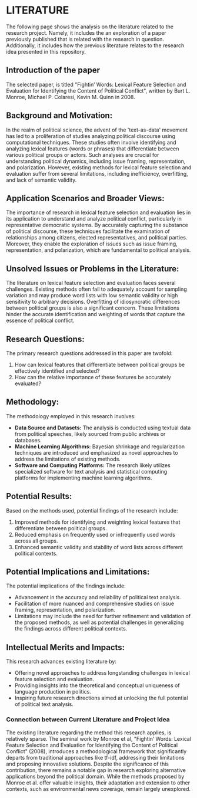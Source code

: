 # LITERATURE
The following page shows the analysis on the literature related to the research project. Namely, it includes the an exploration of a paper previously published that is related with the research in question. Additionally, it includes how the previous literature relates to the research idea presented in this repository.

## Introduction of the paper
The selected paper, is titled "Fightin’ Words: Lexical Feature Selection and Evaluation for Identifying the Content of Political Conflict", written by Burt L. Monroe, Michael P. Colaresi, Kevin M. Quinn in 2008. 

## Background and Motivation:
In the realm of political science, the advent of the 'text-as-data' movement has led to a proliferation of studies analyzing political discourse using computational techniques. These studies often involve identifying and analyzing lexical features (words or phrases) that differentiate between various political groups or actors. Such analyses are crucial for understanding political dynamics, including issue framing, representation, and polarization. However, existing methods for lexical feature selection and evaluation suffer from several limitations, including inefficiency, overfitting, and lack of semantic validity.

## Application Scenarios and Broader Views:
The importance of research in lexical feature selection and evaluation lies in its application to understand and analyze political conflict, particularly in representative democratic systems. By accurately capturing the substance of political discourse, these techniques facilitate the examination of relationships among citizens, elected representatives, and political parties. Moreover, they enable the exploration of issues such as issue framing, representation, and polarization, which are fundamental to political analysis.

## Unsolved Issues or Problems in the Literature:
The literature on lexical feature selection and evaluation faces several challenges. Existing methods often fail to adequately account for sampling variation and may produce word lists with low semantic validity or high sensitivity to arbitrary decisions. Overfitting of idiosyncratic differences between political groups is also a significant concern. These limitations hinder the accurate identification and weighting of words that capture the essence of political conflict.

## Research Questions:
The primary research questions addressed in this paper are twofold: 
1. How can lexical features that differentiate between political groups be effectively identified and selected?
2. How can the relative importance of these features be accurately evaluated?

## Methodology:
The methodology employed in this research involves:
- **Data Source and Datasets:** The analysis is conducted using textual data from political speeches, likely sourced from public archives or databases.
- **Machine Learning Algorithms:** Bayesian shrinkage and regularization techniques are introduced and emphasized as novel approaches to address the limitations of existing methods.
- **Software and Computing Platforms:** The research likely utilizes specialized software for text analysis and statistical computing platforms for implementing machine learning algorithms.

## Potential Results:
Based on the methods used, potential findings of the research include:
1. Improved methods for identifying and weighting lexical features that differentiate between political groups.
2. Reduced emphasis on frequently used or infrequently used words across all groups.
3. Enhanced semantic validity and stability of word lists across different political contexts.

## Potential Implications and Limitations:
The potential implications of the findings include:
- Advancement in the accuracy and reliability of political text analysis.
- Facilitation of more nuanced and comprehensive studies on issue framing, representation, and polarization.
- Limitations may include the need for further refinement and validation of the proposed methods, as well as potential challenges in generalizing the findings across different political contexts.

## Intellectual Merits and Impacts:
This research advances existing literature by:
- Offering novel approaches to address longstanding challenges in lexical feature selection and evaluation.
- Providing insights into the theoretical and conceptual uniqueness of language production in politics.
- Inspiring future research directions aimed at unlocking the full potential of political text analysis.


### Connection between Current Literature and Project Idea

The existing literature regarding the method this research applies, is relatively sparse. The seminal work by Monroe et al, "Fightin’ Words: Lexical Feature Selection and Evaluation for Identifying the Content of Political Conflict" (2008), introduces a methodological framework that significantly departs from traditional approaches like tf-idf, addressing their limitations and proposing innovative solutions. Despite the significance of this contribution, there remains a notable gap in research exploring alternative applications beyond the political domain. While the methods proposed by Monroe et al. offer valuable insights, their adaptation and extension to other contexts, such as environmental news coverage, remain largely unexplored.